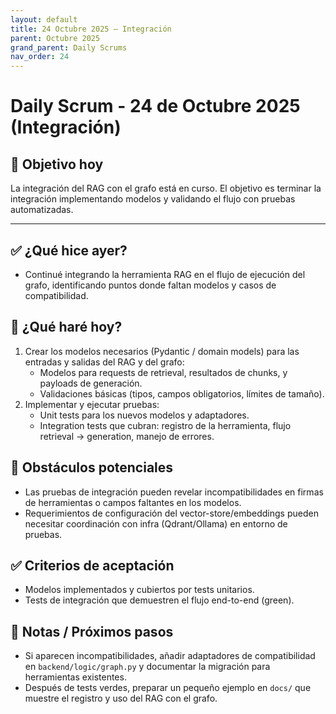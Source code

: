```yaml
---
layout: default
title: 24 Octubre 2025 — Integración
parent: Octubre 2025
grand_parent: Daily Scrums
nav_order: 24
---
```


# Daily Scrum - 24 de Octubre 2025 (Integración)

## 🎯 Objetivo hoy
La integración del RAG con el grafo está en curso. El objetivo es terminar la integración implementando modelos y validando el flujo con pruebas automatizadas.

---

## ✅ ¿Qué hice ayer?

- Continué integrando la herramienta RAG en el flujo de ejecución del grafo, identificando puntos donde faltan modelos y casos de compatibilidad.

## 🚀 ¿Qué haré hoy?

1. Crear los modelos necesarios (Pydantic / domain models) para las entradas y salidas del RAG y del grafo:
	- Modelos para requests de retrieval, resultados de chunks, y payloads de generación.
	- Validaciones básicas (tipos, campos obligatorios, límites de tamaño).
2. Implementar y ejecutar pruebas:
	- Unit tests para los nuevos modelos y adaptadores.
	- Integration tests que cubran: registro de la herramienta, flujo retrieval → generation, manejo de errores.

## 🚧 Obstáculos potenciales

- Las pruebas de integración pueden revelar incompatibilidades en firmas de herramientas o campos faltantes en los modelos.
- Requerimientos de configuración del vector-store/embeddings pueden necesitar coordinación con infra (Qdrant/Ollama) en entorno de pruebas.

## ✅ Criterios de aceptación

- Modelos implementados y cubiertos por tests unitarios.
- Tests de integración que demuestren el flujo end-to-end (green).

## 📝 Notas / Próximos pasos

- Si aparecen incompatibilidades, añadir adaptadores de compatibilidad en `backend/logic/graph.py` y documentar la migración para herramientas existentes.
- Después de tests verdes, preparar un pequeño ejemplo en `docs/` que muestre el registro y uso del RAG con el grafo.
